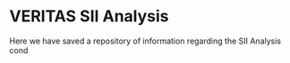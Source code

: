 # VERITAS SII Analysis

Here we have saved a repository of information regarding the SII Analysis cond 
